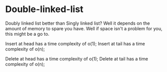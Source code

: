 # Double-linked-list
Doubly linked list better than Singly linked list? Well it depends on the amount of memory to spare you have. Well if space isn't a problem for you, this might be a go to.

Insert at head has a time complexity of o(1); 
Insert at tail has a time complexity of o(n); 

Delete at head has a time complexity of o(1);
Delete at tail has a time complexity of o(n);
